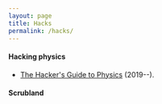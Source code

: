 ```yaml
---
layout: page
title: Hacks
permalink: /hacks/
---
```


#### Hacking physics

- [The Hacker's Guide to Physics](/hacker) (2019--). 

#### Scrubland
